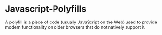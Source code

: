 # Javascript-Polyfills
A polyfill is a piece of code (usually JavaScript on the Web) used to provide modern functionality on older browsers that do not natively support it.
